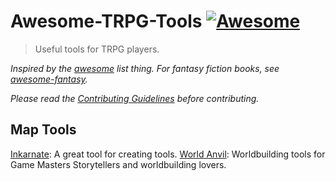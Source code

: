 # Awesome-TRPG-Tools [![Awesome](https://cdn.rawgit.com/sindresorhus/awesome/d7305f38d29fed78fa85652e3a63e154dd8e8829/media/badge.svg)](https://github.com/sindresorhus/awesome)

> Useful tools for TRPG players.

*Inspired by the [awesome](https://github.com/sindresorhus/awesome) list thing. For fantasy fiction books, see [awesome-fantasy](https://github.com/sindresorhus/awesome-fantasy).*

*Please read the [Contributing Guidelines](contributing.md) before contributing.*


## Map Tools

[Inkarnate](https://inkarnate.com): A great tool for creating tools.
[World Anvil](https://www.worldanvil.com/): Worldbuilding tools for Game Masters Storytellers and worldbuilding lovers.

